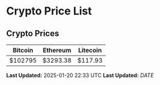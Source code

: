 # Crypto Price List

## Crypto Prices
| Bitcoin | Ethereum | Litecoin |
| ------- | -------- | -------- |
| $102795 | $3293.38 | $117.93 |
**Last Updated:** 2025-01-20 22:33 UTC
**Last Updated:** $DATE$
